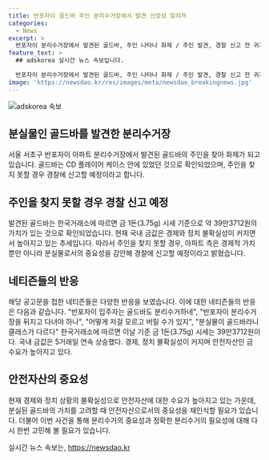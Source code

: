 ```yaml
---
title: 반포자이 골드바 주인 분리수거장에서 발견 신앙성 알려져
categories:
  - News
excerpt: >
  반포자이 분리수거장에서 발견된 골드바, 주인 나타나 화제 / 주인 발견, 경찰 신고 전 귀가 / CD플레이어 케이스에서 발견, 주인 확인 후 반환 예정 / 금값 상승과 관련된 이야기 확산
feature_text: >
  ## adskorea 실시간 뉴스 속보입니다.

  반포자이 분리수거장에서 발견된 골드바, 주인 나타나 화제 / 주인 발견, 경찰 신고 전 귀가 / CD플레이어 케이스에서 발견, 주인 확인 후 반환 예정 / 금값 상승과 관련된 이야기 확산
image: 'https://newsdao.kr/res/images/meta/newsdao_breakingnews.jpg'
---
```


<p><img src="https://newsdao.kr/res/images/meta/newsdao_breakingnews.jpg" alt="adskorea 속보" /></p>

<h2 data-ke-size="size26">분실물인 골드바를 발견한 분리수거장</h2>

<p data-ke-size="size16">서울 서초구 반포자이 아파트 분리수거장에서 발견된 골드바의 주인을 찾아 화제가 되고 있습니다. 골드바는 CD 플레이어 케이스 안에 있었던 것으로 확인되었으며, 주인을 찾지 못할 경우 경찰에 신고할 예정이라고 합니다.</p>

<h2 data-ke-size="size26">주인을 찾지 못할 경우 경찰 신고 예정</h2>

<p data-ke-size="size16">발견된 골드바는 한국거래소에 따르면 금 1돈(3.75g) 시세 기준으로 약 39만3712원의 가치가 있는 것으로 확인되었습니다. 현재 국내 금값은 경제와 정치 불확실성이 커지면서 높아지고 있는 추세입니다. 따라서 주인을 찾지 못할 경우, 아파트 측은 경제적 가치 뿐만 아니라 분실물로서의 중요성을 감안해 경찰에 신고할 예정이라고 밝혔습니다.</p>

<h2 data-ke-size="size26">네티즌들의 반응</h2>

<p data-ke-size="size16">해당 공고문을 접한 네티즌들은 다양한 반응을 보였습니다. 이에 대한 네티즌들의 반응은 다음과 같습니다. "반포자이 입주자는 골드바도 분리수거하네", "반포자이 분리수거장을 뒤지고 다녀야 하나", "어떻게 저걸 모르고 버릴 수가 있지", "분실물이 골드바라니 클래스가 다르다" 한국거래소에 따르면 이날 기준 금 1돈(3.75g) 시세는 39만3712원이다. 국내 금값은 5거래일 연속 상승했다. 경제, 정치 불확실성이 커지며 안전자산인 금 수요가 높아지고 있다.</p>

<h2 data-ke-size="size26">안전자산의 중요성</h2>

<p data-ke-size="size16">현재 경제와 정치 상황의 불확실성으로 안전자산에 대한 수요가 높아지고 있는 가운데, 분실된 골드바의 가치를 고려할 때 안전자산으로서의 중요성을 재인식할 필요가 있습니다. 더불어 이번 사건을 통해 분리수거의 중요성과 정확한 분리수거의 필요성에 대해 다시 한번 고민해 볼 필요가 있습니다.</p>
실시간 뉴스 속보는, <a href="https://newsdao.kr" rel="dofollow">https://newsdao.kr</a>


